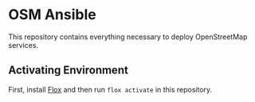 # OSM Ansible

This repository contains everything necessary to deploy OpenStreetMap services.

## Activating Environment

First, install [Flox](https://flox.dev/) and then run `flox activate` in this repository.
